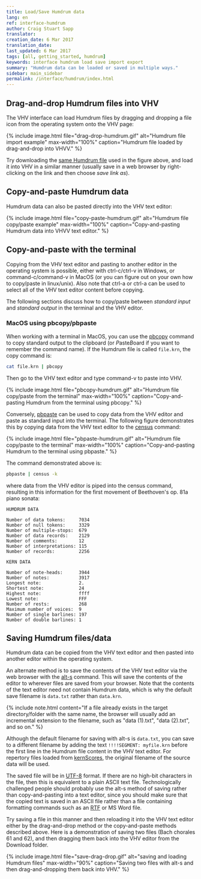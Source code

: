 ```yaml
---
title: Load/Save Humdrum data
lang: en
ref: interface-humdrum
author: Craig Stuart Sapp
translator: 
creation_date: 6 Mar 2017
translation_date: 
last_updated: 6 Mar 2017
tags: [all, getting_started, humdrum]
keywords: interface humdrum load save import export
summary: "Humdrum data can be loaded or saved in multiple ways."
sidebar: main_sidebar
permalink: /interface/humdrum/index.html
---
```


## Drag-and-drop Humdrum files into VHV ##

The VHV interface can load Humdrum files by dragging and dropping a file
icon from the operating system onto the VHV page:

{% include image.html
	file="drag-drop-humdrum.gif"
	alt="Humdrum file import example"
	max-width="100%"
	caption="Humdrum file loaded by drag-and-drop into VHVV."
%}

Try downloading the [same Humdrum file](data.txt) used in the figure
above, and load it into VHV in a similar manner (usually save in a
web browser by right-clicking on the link and then choose *save
link as*).

## Copy-and-paste Humdrum data ##

Humdrum data can also be pasted directly into the VHV text editor:

{% include image.html
	file="copy-paste-humdrum.gif"
	alt="Humdrum file copy/paste example"
	max-width="100%"
	caption="Copy-and-pasting Humdrum data into VHVV text editor."
%}


## Copy-and-paste with the terminal ##

Copying from the VHV text editor and pasting to another editor in
the operating system is possible, either with <span
class="keypress">ctrl-c</span>/<span class="keypress">ctrl-v</span>
in Windows, or <span class="keypress">command-c</span>/<span
class="keypress">command-v</span> in MacOS (or you can figure out
on your own how to copy/paste in linux/unix). Also note that
<span class="keypress">ctrl-a</span> or <span class="keypress">ctrl-a</span>
can be used to select all of the VHV text editor content before copying.

The following sections discuss how to copy/paste between *standard input* and 
*standard output* in the terminal and the VHV editor.


### MacOS using pbcopy/pbpaste ###

When working with a terminal in MacOS, you can use the
[pbcopy](http://osxdaily.com/2007/03/05/manipulating-the-clipboard-from-the-command-line/)
command to copy standard output to the clipboard (or *P*aste*B*oard if you
want to remember the command name).
If the Humdrum file is called `file.krn`, the copy command is:

```bash
cat file.krn | pbcopy
```

Then go to the VHV text editor and type <span
class="keypress">command-v</span> to paste into VHV.

{% include image.html
	file="pbcopy-humdrum.gif"
	alt="Humdrum file copy/paste from the terminal"
	max-width="100%"
	caption="Copy-and-pasting Humdrum from the terminal using pbcopy."
%}


Conversely,
[pbpaste](http://osxdaily.com/2007/03/05/manipulating-the-clipboard-from-the-command-line/)
can be used to copy data from the VHV editor and paste as standard
input into the terminal.  The following figure demonstrates this by copying
data from the VHV text editor to the [census](http://www.humdrum.org/man/census/) command:

{% include image.html
	file="pbpaste-humdrum.gif"
	alt="Humdrum file copy/paste to the terminal"
	max-width="100%"
	caption="Copy-and-pasting Humdrum to the terminal using pbpaste."
%}

The command demonstrated above is:

```bash
pbpaste | census -k
```

where data from the VHV editor is piped into the census command, resulting in
this information for the first movement of Beethoven's op. 81a piano sonata:

```
HUMDRUM DATA

Number of data tokens:     7034
Number of null tokens:     3329
Number of multiple-stops:  679
Number of data records:    2129
Number of comments:        12
Number of interpretations: 115
Number of records:         2256

KERN DATA

Number of note-heads:      3944
Number of notes:           3917
Longest note:              2.
Shortest note:             24
Highest note:              ffff
Lowest note:               FFF
Number of rests:           268
Maximum number of voices:  9
Number of single barlines: 197
Number of double barlines: 1
```



## Saving Humdrum files/data ##

Humdrum data can be copied from the VHV text editor and then
pasted into another editor within the operating system.

An alternate method is to save the contents of the VHV text editor
via the web browser with the [<span
class='keypress'>alt-s</span>](/commands/alt-s) command.  This will
save the contents of the editor to wherever files are saved
from your browser.  Note that the contents of the text editor need
not contain Humdrum data, which is why the default save filename
is `data.txt` rather than `data.krn`.

{% include note.html
	content="If a file already exists in the target directory/folder with the same name, the browser will usually add an incremental extension to the filename, such as \"data (1).txt\", \"data (2).txt\", and so on."
%}


Although the default filename for saving with <span
class='keypress'>alt-s</span> is `data.txt`, you can save to a
different filename by adding the text `!!!!SEGMENT: myfile.krn`
before the first line in the Humdrum file content in the VHV text editor.
For repertory files loaded from [kernScores](http://kern.humdrum.org),
the original filename of the source data will be used.

The saved file will be in [UTF-8](https://en.wikipedia.org/wiki/UTF-8)
format.  If there are no high-bit characters in the file, then this
is equivalent to a plain ASCII text file.  Technologically challenged
people should probably use the <span class='keypress'>alt-s</span>
method of saving rather than copy-and-pasting into a text editor,
since you should make sure that the copied text is saved in an ASCII
file rather than a file containing formatting commands such as an
[RTF](https://en.wikipedia.org/wiki/Rich_Text_Format) or MS Word file.

Try saving a file in this manner and then reloading it into the VHV
text editor either by the drag-and-drop method or the copy-and-paste
methods described above.  Here is a demonstration of saving two files
(Bach chorales 61 and 62), and then dragging them back into the 
VHV editor from the Download folder.

{% include image.html
	file="save-drag-drop.gif"
	alt="saving and loading Humdrum files"
	max-width="90%"
	caption="Saving two files with <span class='keypress'>alt-s</span> and then drag-and-dropping them back into VHV."
%}




